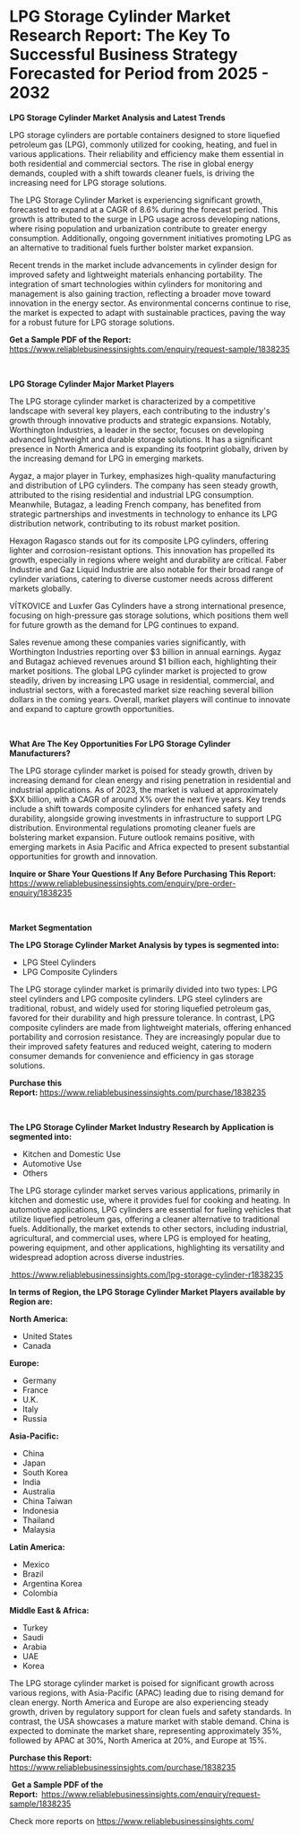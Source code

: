 <p><h1>LPG Storage Cylinder Market Research Report: The Key To Successful Business Strategy Forecasted for Period from 2025 - 2032</h1></p><p><strong>LPG Storage Cylinder Market Analysis and Latest Trends</strong></p>
<p><p>LPG storage cylinders are portable containers designed to store liquefied petroleum gas (LPG), commonly utilized for cooking, heating, and fuel in various applications. Their reliability and efficiency make them essential in both residential and commercial sectors. The rise in global energy demands, coupled with a shift towards cleaner fuels, is driving the increasing need for LPG storage solutions.</p><p>The LPG Storage Cylinder Market is experiencing significant growth, forecasted to expand at a CAGR of 8.6% during the forecast period. This growth is attributed to the surge in LPG usage across developing nations, where rising population and urbanization contribute to greater energy consumption. Additionally, ongoing government initiatives promoting LPG as an alternative to traditional fuels further bolster market expansion.</p><p>Recent trends in the market include advancements in cylinder design for improved safety and lightweight materials enhancing portability. The integration of smart technologies within cylinders for monitoring and management is also gaining traction, reflecting a broader move toward innovation in the energy sector. As environmental concerns continue to rise, the market is expected to adapt with sustainable practices, paving the way for a robust future for LPG storage solutions.</p></p>
<p><strong>Get a Sample PDF of the Report:&nbsp;</strong> <a href="https://www.reliablebusinessinsights.com/enquiry/request-sample/1838235?utm_campaign=1106&utm_medium=2&utm_source=Github&utm_content=ia&utm_term=28022025&utm_id=lpg-storage-cylinder">https://www.reliablebusinessinsights.com/enquiry/request-sample/1838235</a></p>
<p>&nbsp;</p>
<p><strong>LPG Storage Cylinder Major Market Players</strong></p>
<p><p>The LPG storage cylinder market is characterized by a competitive landscape with several key players, each contributing to the industry's growth through innovative products and strategic expansions. Notably, Worthington Industries, a leader in the sector, focuses on developing advanced lightweight and durable storage solutions. It has a significant presence in North America and is expanding its footprint globally, driven by the increasing demand for LPG in emerging markets.</p><p>Aygaz, a major player in Turkey, emphasizes high-quality manufacturing and distribution of LPG cylinders. The company has seen steady growth, attributed to the rising residential and industrial LPG consumption. Meanwhile, Butagaz, a leading French company, has benefited from strategic partnerships and investments in technology to enhance its LPG distribution network, contributing to its robust market position.</p><p>Hexagon Ragasco stands out for its composite LPG cylinders, offering lighter and corrosion-resistant options. This innovation has propelled its growth, especially in regions where weight and durability are critical. Faber Industrie and Gaz Liquid Industrie are also notable for their broad range of cylinder variations, catering to diverse customer needs across different markets globally.</p><p>VÍTKOVICE and Luxfer Gas Cylinders have a strong international presence, focusing on high-pressure gas storage solutions, which positions them well for future growth as the demand for LPG continues to expand.</p><p>Sales revenue among these companies varies significantly, with Worthington Industries reporting over $3 billion in annual earnings. Aygaz and Butagaz achieved revenues around $1 billion each, highlighting their market positions. The global LPG cylinder market is projected to grow steadily, driven by increasing LPG usage in residential, commercial, and industrial sectors, with a forecasted market size reaching several billion dollars in the coming years. Overall, market players will continue to innovate and expand to capture growth opportunities.</p></p>
<p>&nbsp;</p>
<p><strong>What Are The Key Opportunities For LPG Storage Cylinder Manufacturers?</strong></p>
<p><p>The LPG storage cylinder market is poised for steady growth, driven by increasing demand for clean energy and rising penetration in residential and industrial applications. As of 2023, the market is valued at approximately $XX billion, with a CAGR of around X% over the next five years. Key trends include a shift towards composite cylinders for enhanced safety and durability, alongside growing investments in infrastructure to support LPG distribution. Environmental regulations promoting cleaner fuels are bolstering market expansion. Future outlook remains positive, with emerging markets in Asia Pacific and Africa expected to present substantial opportunities for growth and innovation.</p></p>
<p><strong>Inquire or Share Your Questions If Any Before Purchasing This Report:</strong> <a href="https://www.reliablebusinessinsights.com/enquiry/pre-order-enquiry/1838235?utm_campaign=1106&utm_medium=2&utm_source=Github&utm_content=ia&utm_term=28022025&utm_id=lpg-storage-cylinder">https://www.reliablebusinessinsights.com/enquiry/pre-order-enquiry/1838235</a></p>
<p>&nbsp;</p>
<p><strong>Market Segmentation</strong></p>
<p><strong>The LPG Storage Cylinder Market Analysis by types is segmented into:</strong></p>
<p><ul><li>LPG Steel Cylinders</li><li>LPG Composite Cylinders</li></ul></p>
<p><p>The LPG storage cylinder market is primarily divided into two types: LPG steel cylinders and LPG composite cylinders. LPG steel cylinders are traditional, robust, and widely used for storing liquefied petroleum gas, favored for their durability and high pressure tolerance. In contrast, LPG composite cylinders are made from lightweight materials, offering enhanced portability and corrosion resistance. They are increasingly popular due to their improved safety features and reduced weight, catering to modern consumer demands for convenience and efficiency in gas storage solutions.</p></p>
<p><strong>Purchase this Report:&nbsp;</strong><a href="https://www.reliablebusinessinsights.com/purchase/1838235?utm_campaign=1106&utm_medium=2&utm_source=Github&utm_content=ia&utm_term=28022025&utm_id=lpg-storage-cylinder">https://www.reliablebusinessinsights.com/purchase/1838235</a></p>
<p>&nbsp;</p>
<p><strong>The LPG Storage Cylinder Market Industry Research by Application is segmented into:</strong></p>
<p><ul><li>Kitchen and Domestic Use</li><li>Automotive Use</li><li>Others</li></ul></p>
<p><p>The LPG storage cylinder market serves various applications, primarily in kitchen and domestic use, where it provides fuel for cooking and heating. In automotive applications, LPG cylinders are essential for fueling vehicles that utilize liquefied petroleum gas, offering a cleaner alternative to traditional fuels. Additionally, the market extends to other sectors, including industrial, agricultural, and commercial uses, where LPG is employed for heating, powering equipment, and other applications, highlighting its versatility and widespread adoption across diverse industries.</p></p>
<p><a href="https://www.reliablebusinessinsights.com/lpg-storage-cylinder-r1838235?utm_campaign=1106&utm_medium=2&utm_source=Github&utm_content=ia&utm_term=28022025&utm_id=lpg-storage-cylinder">&nbsp;https://www.reliablebusinessinsights.com/lpg-storage-cylinder-r1838235</a></p>
<p><strong>In terms of Region, the LPG Storage Cylinder Market Players available by Region are:</strong></p>
<p>
    <p> <strong> North America: </strong>
        <ul>
            <li>United States</li>
            <li>Canada</li>
        </ul>
        </p> 
    <p> <strong> Europe: </strong>
        <ul>
            <li>Germany</li>
            <li>France</li>
            <li>U.K.</li>
            <li>Italy</li>
            <li>Russia</li>
        </ul>
        </p> 
    <p> <strong> Asia-Pacific: </strong>
        <ul>
            <li>China</li>
            <li>Japan</li>
            <li>South Korea</li>
            <li>India</li>
            <li>Australia</li>
            <li>China Taiwan</li>
            <li>Indonesia</li>
            <li>Thailand</li>
            <li>Malaysia</li>
        </ul>
        </p> 
    <p> <strong> Latin America: </strong>
        <ul>
            <li>Mexico</li>
            <li>Brazil</li>
            <li>Argentina Korea</li>
            <li>Colombia</li>
        </ul>
        </p> 
    <p> <strong> Middle East & Africa: </strong>
        <ul>
            <li>Turkey</li>
            <li>Saudi</li>
            <li>Arabia</li>
            <li>UAE</li>
            <li>Korea</li>
        </ul>
    </p>
    </p>
<p><p>The LPG storage cylinder market is poised for significant growth across various regions, with Asia-Pacific (APAC) leading due to rising demand for clean energy. North America and Europe are also experiencing steady growth, driven by regulatory support for clean fuels and safety standards. In contrast, the USA showcases a mature market with stable demand. China is expected to dominate the market share, representing approximately 35%, followed by APAC at 30%, North America at 20%, and Europe at 15%.</p></p>
<p><strong>Purchase this Report: </strong><a href="https://www.reliablebusinessinsights.com/purchase/1838235?utm_campaign=1106&utm_medium=2&utm_source=Github&utm_content=ia&utm_term=28022025&utm_id=lpg-storage-cylinder">https://www.reliablebusinessinsights.com/purchase/1838235</a></p>
<p>&nbsp;<strong>Get a Sample PDF of the Report:&nbsp;&nbsp;</strong><a href="https://www.reliablebusinessinsights.com/enquiry/request-sample/1838235?utm_campaign=1106&utm_medium=2&utm_source=Github&utm_content=ia&utm_term=28022025&utm_id=lpg-storage-cylinder">https://www.reliablebusinessinsights.com/enquiry/request-sample/1838235</a></p>
<p><strong></strong></p>
<p>Check more reports on <a href="https://www.reliablebusinessinsights.com/?utm_campaign=1106&utm_medium=2&utm_source=Github&utm_content=ia&utm_term=28022025&utm_id=lpg-storage-cylinder">https://www.reliablebusinessinsights.com/</a></p>